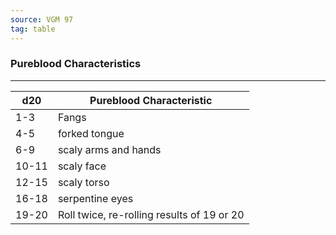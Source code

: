 ```yaml
---
source: VGM 97
tag: table
---
```


### Pureblood Characteristics
---
|d20|Pureblood Characteristic|
|----|------------|
|1-3|Fangs|
|4-5|forked tongue|
|6-9|scaly arms and hands|
|10-11|scaly face|
|12-15|scaly torso|
|16-18|serpentine eyes|
|19-20|Roll twice, re-rolling results of 19 or 20|
